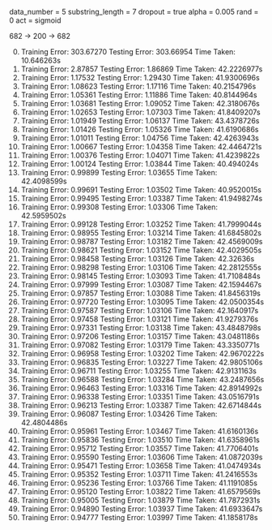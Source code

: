 data_number = 5
substring_length = 7
dropout = true
alpha = 0.005
rand = 0
act = sigmoid

682 -> 200 -> 682

0) Training Error: 303.67270    Testing Error: 303.66954        Time Taken: 10.646263s
2) Training Error: 2.87857      Testing Error: 1.86869  Time Taken: 42.2226977s
4) Training Error: 1.17532      Testing Error: 1.29430  Time Taken: 41.9300696s
6) Training Error: 1.08623      Testing Error: 1.17116  Time Taken: 40.2154796s
8) Training Error: 1.05361      Testing Error: 1.11886  Time Taken: 40.8144964s
10) Training Error: 1.03681     Testing Error: 1.09052  Time Taken: 42.3180676s
12) Training Error: 1.02653     Testing Error: 1.07303  Time Taken: 41.8409207s
14) Training Error: 1.01949     Testing Error: 1.06137  Time Taken: 43.4378726s
16) Training Error: 1.01426     Testing Error: 1.05326  Time Taken: 41.6190686s
18) Training Error: 1.01011     Testing Error: 1.04756  Time Taken: 42.4263943s
20) Training Error: 1.00667     Testing Error: 1.04358  Time Taken: 42.4464721s
22) Training Error: 1.00376     Testing Error: 1.04071  Time Taken: 41.4239822s
24) Training Error: 1.00124     Testing Error: 1.03844  Time Taken: 40.494024s
26) Training Error: 0.99899     Testing Error: 1.03655  Time Taken: 42.4098599s
28) Training Error: 0.99691     Testing Error: 1.03502  Time Taken: 40.9520015s
30) Training Error: 0.99495     Testing Error: 1.03387  Time Taken: 41.9498274s
32) Training Error: 0.99308     Testing Error: 1.03306  Time Taken: 42.5959502s
34) Training Error: 0.99128     Testing Error: 1.03252  Time Taken: 41.7999044s
36) Training Error: 0.98955     Testing Error: 1.03214  Time Taken: 41.6845802s
38) Training Error: 0.98787     Testing Error: 1.03182  Time Taken: 42.4569009s
40) Training Error: 0.98621     Testing Error: 1.03152  Time Taken: 42.4029505s
42) Training Error: 0.98458     Testing Error: 1.03126  Time Taken: 42.32636s
44) Training Error: 0.98298     Testing Error: 1.03106  Time Taken: 42.2812555s
46) Training Error: 0.98145     Testing Error: 1.03093  Time Taken: 41.7108484s
48) Training Error: 0.97999     Testing Error: 1.03087  Time Taken: 42.1594467s
50) Training Error: 0.97857     Testing Error: 1.03088  Time Taken: 41.8456319s
52) Training Error: 0.97720     Testing Error: 1.03095  Time Taken: 42.0500354s
54) Training Error: 0.97587     Testing Error: 1.03106  Time Taken: 42.1640917s
56) Training Error: 0.97458     Testing Error: 1.03121  Time Taken: 41.9279376s
58) Training Error: 0.97331     Testing Error: 1.03138  Time Taken: 43.4848798s
60) Training Error: 0.97206     Testing Error: 1.03157  Time Taken: 43.0481186s
62) Training Error: 0.97082     Testing Error: 1.03179  Time Taken: 43.3350771s
64) Training Error: 0.96958     Testing Error: 1.03202  Time Taken: 42.9670222s
66) Training Error: 0.96835     Testing Error: 1.03227  Time Taken: 42.9805106s
68) Training Error: 0.96711     Testing Error: 1.03255  Time Taken: 42.9131163s
70) Training Error: 0.96588     Testing Error: 1.03284  Time Taken: 43.2487656s
72) Training Error: 0.96463     Testing Error: 1.03316  Time Taken: 42.8914992s
74) Training Error: 0.96338     Testing Error: 1.03351  Time Taken: 43.0516791s
76) Training Error: 0.96213     Testing Error: 1.03387  Time Taken: 42.6714844s
78) Training Error: 0.96087     Testing Error: 1.03426  Time Taken: 42.4804486s
80) Training Error: 0.95961     Testing Error: 1.03467  Time Taken: 41.6160136s
82) Training Error: 0.95836     Testing Error: 1.03510  Time Taken: 41.6358961s
84) Training Error: 0.95712     Testing Error: 1.03557  Time Taken: 41.7706401s
86) Training Error: 0.95590     Testing Error: 1.03606  Time Taken: 41.0872039s
88) Training Error: 0.95471     Testing Error: 1.03658  Time Taken: 41.0474934s
90) Training Error: 0.95352     Testing Error: 1.03711  Time Taken: 41.2416553s
92) Training Error: 0.95236     Testing Error: 1.03766  Time Taken: 41.1191085s
94) Training Error: 0.95120     Testing Error: 1.03822  Time Taken: 41.6579569s
96) Training Error: 0.95005     Testing Error: 1.03879  Time Taken: 41.7872931s
98) Training Error: 0.94890     Testing Error: 1.03937  Time Taken: 41.6933647s
100) Training Error: 0.94777    Testing Error: 1.03997  Time Taken: 41.1858178s
